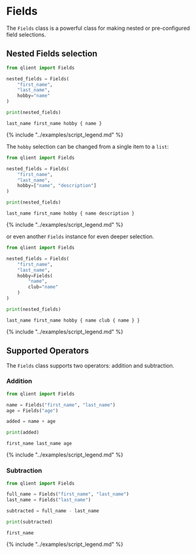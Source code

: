 # Fields

The `Fields` class is a powerful class for making nested or pre-configured field selections.

## Nested Fields selection

```python
from qlient import Fields

nested_fields = Fields(
    "first_name",
    "last_name",
    hobby="name"
)

print(nested_fields)
```

```text
last_name first_name hobby { name }
```

{% include "../examples/script_legend.md" %}

The `hobby` selection can be changed from a single item to a `list`:

```python
from qlient import Fields

nested_fields = Fields(
    "first_name",
    "last_name",
    hobby=["name", "description"]
)

print(nested_fields)
```

```text
last_name first_name hobby { name description }
```

{% include "../examples/script_legend.md" %}

or even another `Fields` instance for even deeper selection.

```python
from qlient import Fields

nested_fields = Fields(
    "first_name",
    "last_name",
    hobby=Fields(
        "name",
        club="name"
    )
)

print(nested_fields)
```

```text
last_name first_name hobby { name club { name } }
```

{% include "../examples/script_legend.md" %}

## Supported Operators

The `Fields` class supports two operators: addition and subtraction.

### Addition

```python
from qlient import Fields

name = Fields("first_name", "last_name")
age = Fields("age")

added = name + age

print(added)
```

```text
first_name last_name age
```

{% include "../examples/script_legend.md" %}

### Subtraction

```python
from qlient import Fields

full_name = Fields("first_name", "last_name")
last_name = Fields("last_name")

subtracted = full_name - last_name

print(subtracted)
```

```text
first_name
```

{% include "../examples/script_legend.md" %}